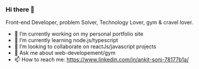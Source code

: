 ### Hi there 👋


Front-end Developer, problem Solver, Technology Lover, gym & cravel lover.

- 🔭 I’m currently working on my personal portfolio site
- 🌱 I’m currently learning node.js/typescript
- 👯 I’m looking to collaborate on reactJs/javascript projects
- 💬 Ask me about web-developement/gym
- 📫 How to reach me: https://www.linkedin.com/in/ankit-soni-78177b1a/


<!--
**aktson/aktson** is a ✨ _special_ ✨ repository because its `README.md` (this file) appears on your GitHub profile.
-->

